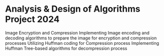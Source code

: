 # Analysis & Design of Algorithms Project 2024 
Image Encryption and Compression
Implementing Image encoding and decoding algorithms to prepare the image for encryption and compression processes
Utilizing Huffman coding for Compression process 
Implementing Huffman Tree-based algorithms for decompression process
